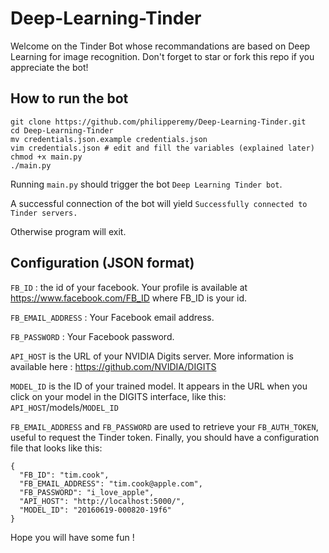 # Deep-Learning-Tinder

Welcome on the Tinder Bot whose recommandations are based on Deep Learning for image recognition. Don't forget to star or fork this repo if you appreciate the bot! 

## How to run the bot
```
git clone https://github.com/philipperemy/Deep-Learning-Tinder.git
cd Deep-Learning-Tinder
mv credentials.json.example credentials.json
vim credentials.json # edit and fill the variables (explained later)
chmod +x main.py
./main.py
```
Running `main.py` should trigger the bot `Deep Learning Tinder bot`.

A successful connection of the bot will yield `Successfully connected to Tinder servers.`

Otherwise program will exit.

## Configuration (JSON format)


`FB_ID` : the id of your facebook. Your profile is available at https://www.facebook.com/FB_ID where FB_ID is your id.

`FB_EMAIL_ADDRESS` : Your Facebook email address.

`FB_PASSWORD` : Your Facebook password.

`API_HOST` is the URL of your NVIDIA Digits server. More information is available here : https://github.com/NVIDIA/DIGITS

`MODEL_ID` is the ID of your trained model. It appears in the URL when you click on your model in the DIGITS interface, like this: `API_HOST`/models/`MODEL_ID`

`FB_EMAIL_ADDRESS` and `FB_PASSWORD` are used to retrieve your `FB_AUTH_TOKEN`, useful to request the Tinder token. Finally, you should have a configuration file that looks like this:

```
{
  "FB_ID": "tim.cook",
  "FB_EMAIL_ADDRESS": "tim.cook@apple.com",
  "FB_PASSWORD": "i_love_apple",
  "API_HOST": "http://localhost:5000/",
  "MODEL_ID": "20160619-000820-19f6"
}
```

Hope you will have some fun !
